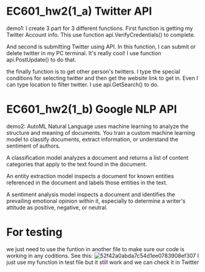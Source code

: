 # EC601_hw2(1_a) Twitter API
demo1:
I create 3 part for 3 different functions.
First function is getting my Twitter Account info. This use function api.VerifyCredentials() to complete.

And second is submitting Twitter using API. In this function, I can submit or delete twitter in my PC terminal. 
It's really cool! I use function api.PostUpdate() to do that.

the finally function is to get other person's twitters. I type the special conditions for selecting twitter and 
then get the website link to get in. Even I can type location to filter twitter. I use api.GetSearch() to do.


# EC601_hw2(1_b) Google NLP API
demo2:
AutoML Natural Language uses machine learning to analyze the structure and meaning of documents. You train a custom machine learning model to classify documents, extract information, or understand the sentiment of authors.

A classification model analyzes a document and returns a list of content categories that apply to the text found in the document.

An entity extraction model inspects a document for known entities referenced in the document and labels those entities in the text.

A sentiment analysis model inspects a document and identifies the prevailing emotional opinion within it, especially to determine a writer's attitude as positive, negative, or neutral.


# For testing
we just need to use the funtion in another file to make sure our code is working in any coditions.
See this:
![52f42a0abda7c54d1ee0783908ef307](https://user-images.githubusercontent.com/87682737/139463497-3568bcbc-c180-4e90-b0fb-d6cbf94e818a.png)
I just use my function in test file but it still work and we can check it in Twitter
